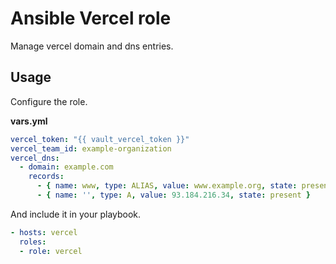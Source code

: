 # Ansible Vercel role

Manage vercel domain and dns entries.

## Usage

Configure the role.

**vars.yml**

```yml
vercel_token: "{{ vault_vercel_token }}"
vercel_team_id: example-organization
vercel_dns:
  - domain: example.com
    records:
      - { name: www, type: ALIAS, value: www.example.org, state: present }
      - { name: '', type: A, value: 93.184.216.34, state: present }
```

And include it in your playbook.

```yml
- hosts: vercel
  roles:
  - role: vercel
```
